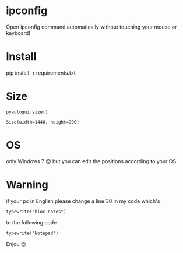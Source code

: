 # ipconfig
Open ipconfig command automatically without touching your mouse or keyboard!

# Install
pip install -r requirements.txt

# Size
````pyautogui.size()````


````Size(width=1440, height=900)````
# OS

only Windows 7 :neutral_face: but you can edit the positions according to your OS

# Warning
if your pc in English please change a line 30 in my code which's

``` typewrite("bloc-notes") ```

to the following code

``` typewrite("Notepad") ```

Enjou :blush:
